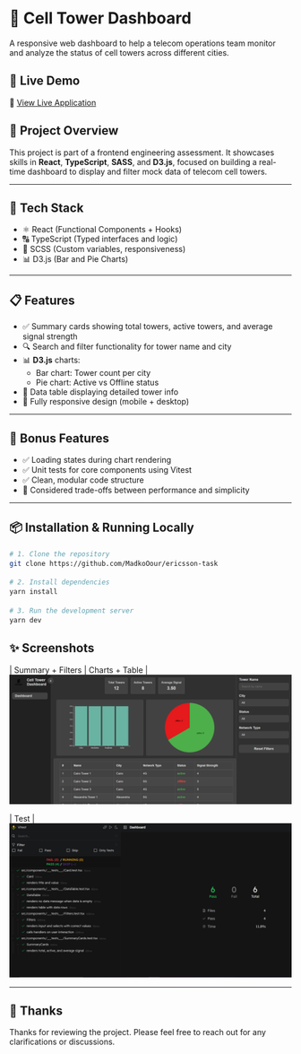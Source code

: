 # 📡 Cell Tower Dashboard

A responsive web dashboard to help a telecom operations team monitor and analyze the status of cell towers across different cities.

## 🚀 Live Demo

🔗 [View Live Application](https://ericsson-task-madkooours-projects.vercel.app/)

## 📝 Project Overview

This project is part of a frontend engineering assessment. It showcases skills in **React**, **TypeScript**, **SASS**, and **D3.js**, focused on building a real-time dashboard to display and filter mock data of telecom cell towers.

---

## 🧰 Tech Stack

- ⚛️ React (Functional Components + Hooks)
- 🔠 TypeScript (Typed interfaces and logic)
- 🎨 SCSS (Custom variables, responsiveness)
- 📊 D3.js (Bar and Pie Charts)

---

## 📋 Features

- ✅ Summary cards showing total towers, active towers, and average signal strength
- 🔍 Search and filter functionality for tower name and city
- 📊 **D3.js** charts:
  - Bar chart: Tower count per city
  - Pie chart: Active vs Offline status
- 📄 Data table displaying detailed tower info
- 📱 Fully responsive design (mobile + desktop)

---

## 🧪 Bonus Features

- ✅ Loading states during chart rendering
- ✅ Unit tests for core components using Vitest
- ✅ Clean, modular code structure
- 🧠 Considered trade-offs between performance and simplicity

---

## 📦 Installation & Running Locally

```bash
# 1. Clone the repository
git clone https://github.com/MadkoOour/ericsson-task

# 2. Install dependencies
yarn install

# 3. Run the development server
yarn dev
```


## ✨ Screenshots

| Summary + Filters | Charts + Table |
![alt text](website-image.png)

| Test |
![alt text](test-image.png)

---

## 👏 Thanks

Thanks for reviewing the project. Please feel free to reach out for any clarifications or discussions.